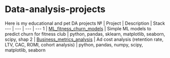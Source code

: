 # Data-analysis-projects
Here is my educational and pet DA projects
№ | Project | Description | Stack 
--- | --- | --- | --- 
1 | [ML_fitness_churn_models](https://github.com/ArtemStet/Data-analysis-projects/tree/main/ML_fitness_churn_models) | Simple ML models to predict churn for fitness club | python, pandas, sklearn, matplotlib, seaborn, scipy, shap
2 | [Business_metrics_analysis](https://github.com/ArtemStet/Data-analysis-projects/tree/main/Business_metrics_analysis) | Ad cost analysis (retention rate, LTV, CAC, ROMI, cohort analysis) | python, pandas, numpy, scipy, matplotlib, seaborn

